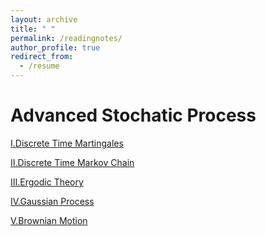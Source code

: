 ```yaml
---
layout: archive
title: " "
permalink: /readingnotes/
author_profile: true
redirect_from:
  - /resume
---
```



Advanced Stochatic Process
===

[Ⅰ.Discrete Time Martingales   ](../files/ASP/1.pdf)

[Ⅱ.Discrete Time Markov Chain   ](../files/ASP/2.pdf)

[Ⅲ.Ergodic Theory   ](../files/ASP/3.pdf)

[Ⅳ.Gaussian Process   ](../files/ASP/4.pdf)

[Ⅴ.Brownian Motion   ](../files/ASP/5.pdf)
